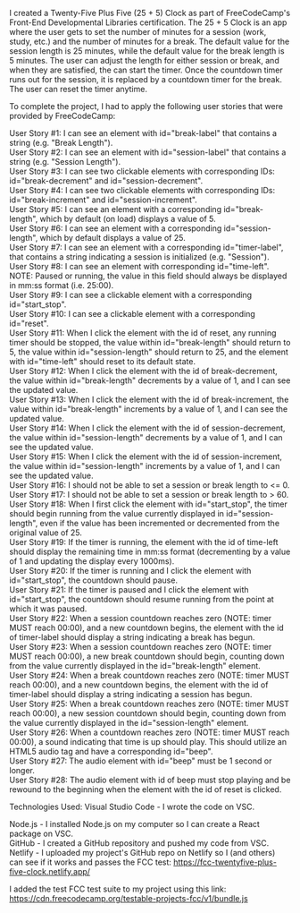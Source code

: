 I created a Twenty-Five Plus Five (25 + 5) Clock as part of FreeCodeCamp's Front-End Developmental Libraries certification. The 25 + 5 Clock is an app where the user gets to set the number of minutes for a session (work, study, etc.) and the number of minutes for a break. The default value for the session length is 25 minutes, while the default value for the break length is 5 minutes. The user can adjust the length for either session or break, and when they are satisfied, the can start the timer. Once the countdown timer runs out for the session, it is replaced by a countdown timer for the break. The user can reset the timer anytime.

To complete the project, I had to apply the following user stories that were provided by FreeCodeCamp:

User Story #1: I can see an element with id="break-label" that contains a string (e.g. "Break Length"). <br/>
User Story #2: I can see an element with id="session-label" that contains a string (e.g. "Session Length"). <br/>
User Story #3: I can see two clickable elements with corresponding IDs: id="break-decrement" and id="session-decrement". <br/>
User Story #4: I can see two clickable elements with corresponding IDs: id="break-increment" and id="session-increment". <br/>
User Story #5: I can see an element with a corresponding id="break-length", which by default (on load) displays a value of 5. <br/>
User Story #6: I can see an element with a corresponding id="session-length", which by default displays a value of 25. <br/>
User Story #7: I can see an element with a corresponding id="timer-label", that contains a string indicating a session is initialized (e.g. "Session"). <br/>
User Story #8: I can see an element with corresponding id="time-left". NOTE: Paused or running, the value in this field should always be displayed in mm:ss format (i.e. 25:00). <br/>
User Story #9: I can see a clickable element with a corresponding id="start_stop". <br/>
User Story #10: I can see a clickable element with a corresponding id="reset". <br/>
User Story #11: When I click the element with the id of reset, any running timer should be stopped, the value within id="break-length" should return to 5, the value within id="session-length" should return to 25, and the element with id="time-left" should reset to its default state. <br/>
User Story #12: When I click the element with the id of break-decrement, the value within id="break-length" decrements by a value of 1, and I can see the updated value. <br/>
User Story #13: When I click the element with the id of break-increment, the value within id="break-length" increments by a value of 1, and I can see the updated value. <br/>
User Story #14: When I click the element with the id of session-decrement, the value within id="session-length" decrements by a value of 1, and I can see the updated value. <br/>
User Story #15: When I click the element with the id of session-increment, the value within id="session-length" increments by a value of 1, and I can see the updated value. <br/>
User Story #16: I should not be able to set a session or break length to <= 0. <br/>
User Story #17: I should not be able to set a session or break length to > 60. <br/>
User Story #18: When I first click the element with id="start_stop", the timer should begin running from the value currently displayed in id="session-length", even if the value has been incremented or decremented from the original value of 25. <br/>
User Story #19: If the timer is running, the element with the id of time-left should display the remaining time in mm:ss format (decrementing by a value of 1 and updating the display every 1000ms). <br/>
User Story #20: If the timer is running and I click the element with id="start_stop", the countdown should pause. <br/>
User Story #21: If the timer is paused and I click the element with id="start_stop", the countdown should resume running from the point at which it was paused. <br/>
User Story #22: When a session countdown reaches zero (NOTE: timer MUST reach 00:00), and a new countdown begins, the element with the id of timer-label should display a string indicating a break has begun. <br/>
User Story #23: When a session countdown reaches zero (NOTE: timer MUST reach 00:00), a new break countdown should begin, counting down from the value currently displayed in the id="break-length" element. <br/>
User Story #24: When a break countdown reaches zero (NOTE: timer MUST reach 00:00), and a new countdown begins, the element with the id of timer-label should display a string indicating a session has begun. <br/>
User Story #25: When a break countdown reaches zero (NOTE: timer MUST reach 00:00), a new session countdown should begin, counting down from the value currently displayed in the id="session-length" element. <br/>
User Story #26: When a countdown reaches zero (NOTE: timer MUST reach 00:00), a sound indicating that time is up should play. This should utilize an HTML5 audio tag and have a corresponding id="beep". <br/>
User Story #27: The audio element with id="beep" must be 1 second or longer. <br/>
User Story #28: The audio element with id of beep must stop playing and be rewound to the beginning when the element with the id of reset is clicked. <br/>

Technologies Used: Visual Studio Code - I wrote the code on VSC. <br/>

Node.js - I installed Node.js on my computer so I can create a React package on VSC. <br/>
GitHub - I created a GitHub repository and pushed my code from VSC. <br/>
Netlify - I uploaded my project's GitHub repo on Netlify so I (and others) can see if it works and passes the FCC test: https://fcc-twentyfive-plus-five-clock.netlify.app/ <br/>

I added the test FCC test suite to my project using this link: https://cdn.freecodecamp.org/testable-projects-fcc/v1/bundle.js <br/>
